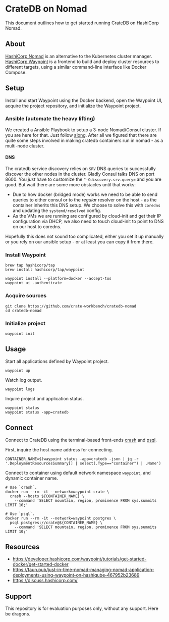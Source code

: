 # CrateDB on Nomad

This document outlines how to get started running CrateDB on HashiCorp Nomad.


## About

[HashiCorp Nomad] is an alternative to the Kubernetes cluster manager.
[HashiCorp Waypoint] is a frontend to build and deploy cluster resources to
different targets, using a similar command-line interface like Docker Compose.

## Setup

Install and start Waypoint using the Docker backend, open the Waypoint UI,
acquire the project repository, and initialize the Waypoint project.

### Ansible (automate the heavy lifting)
We created a Ansible Playbook to setup a 3-node Nomad/Consul cluster. If you
are here for that. Just follow [along](playbooks/nomad/README.md). After all we
figured that there are quite some steps involved in making cratedb containers run
in nomad - as a multi-node cluster.

#### DNS
The cratedb service discovery relies on `SRV` DNS queries to successfully discover
the other nodes in the cluster. Gladly Consul talks DNS on port 8600. You _just_ have to
customize the `"-Cdiscovery.srv.query=` and you are good. But wait there are some more
obstacles until that works:
- Due to how docker (bridged mode) works we need to be able to send queries to either consul
or to the _regular_ resolver on the host - as the container inherits this DNS setup. We choose to solve this with `coredns` and updating the `systemd/resolved` config.
- As the VMs we are running are configured by cloud-init and get their IP configuration via
DHCP, we also need to touch cloud-init to point to DNS on our host to coredns.

Hopefully this does not sound too complicated, either you set it up manually or you rely
on our ansible setup - or at least you can copy it from there.


### Install Waypoint
```
brew tap hashicorp/tap
brew install hashicorp/tap/waypoint
```
```
waypoint install --platform=docker --accept-tos
waypoint ui -authenticate
```

### Acquire sources
```
git clone https://github.com/crate-workbench/cratedb-nomad
cd cratedb-nomad
```

### Initialize project
```
waypoint init
```


## Usage

Start all applications defined by Waypoint project.
```
waypoint up
```

Watch log output.
```
waypoint logs
```

Inquire project and application status.
```
waypoint status
waypoint status -app=cratedb
```


## Connect

Connect to CrateDB using the terminal-based front-ends [crash] and [psql].

First, inquire the host name address for connecting.
```
CONTAINER_NAME=$(waypoint status -app=cratedb -json | jq -r '.DeploymentResourcesSummary[] | select(.Type=="container") | .Name')
```

Connect to container using default network namespace `waypoint`, and dynamic container name.
```
# Use `crash`.
docker run --rm -it --network=waypoint crate \
  crash --hosts ${CONTAINER_NAME} \
    --command 'SELECT mountain, region, prominence FROM sys.summits LIMIT 10;'

# Use `psql`.
docker run --rm -it --network=waypoint postgres \
  psql postgres://crate@${CONTAINER_NAME} \
    --command 'SELECT mountain, region, prominence FROM sys.summits LIMIT 10;'
```



## Resources

- https://developer.hashicorp.com/waypoint/tutorials/get-started-docker/get-started-docker
- https://faun.pub/just-in-time-nomad-managing-nomad-application-deployments-using-waypoint-on-hashiqube-467952b23689
- https://discuss.hashicorp.com/


## Support

This repository is for evaluation purposes only, without any support. Here be dragons.


[crash]: https://github.com/crate/crash
[psql]: https://www.postgresql.org/docs/current/app-psql.html
[HashiCorp Nomad]: https://developer.hashicorp.com/nomad/
[HashiCorp Waypoint]: https://developer.hashicorp.com/waypoint/

